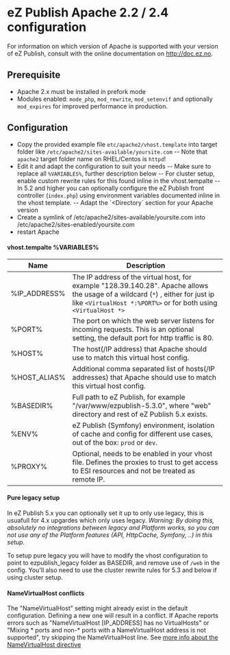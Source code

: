 eZ Publish Apache 2.2 / 2.4  configuration
=========================================

For information on which version of Apache is supported with your version of eZ Publish, consult with the online documentation on http://doc.ez.no.


Prerequisite
------------
- Apache 2.x must be installed in prefork mode
- Modules enabled: `mode_php`, `mod_rewrite`, `mod_setenvif` and optionally `mod_expires` for improved performance in production.


Configuration
------------
- Copy the provided example file `etc/apache2/vhost.template` into target folder like `/etc/apache2/sites-available/yoursite.com`
-- Note that `apache2` target folder name on RHEL/Centos is `httpd`!
- Edit it and adapt the configuration to suit your needs
-- Make sure to replace all `%VARIABLES%`, further description below
-- For cluster setup, enable custom rewrite rules for this found inline in the vhost.tempalte
-- In 5.2 and higher you can optionally configure the eZ Publish front controller (`index.php`) using environment variables documented inline in the vhost template.
-- Adapt the ´<Directory´ section for your Apache version
- Create a symlink of /etc/apache2/sites-available/yoursite.com into /etc/apache2/sites-enabled/yoursite.com
- restart Apache

#### vhost.tempalte %VARIABLES%

| Name         | Description          |
|--------------|----------------------|
| %IP_ADDRESS% | The IP address of the virtual host, for example "128.39.140.28". Apache allows the usage of a wildcard (`*`) , either for just ip like `<VirtualHost *:%PORT%>` or for both using `<VirtualHost *>` |
| %PORT%       | The port on which the web server listens for incoming requests. This is an optional setting, the default port for http traffic is 80. |
| %HOST%       | The host(/IP address) that Apache should use to match this virtual host config. |
| %HOST_ALIAS% | Additional comma separated list of hosts(/IP addresses) that Apache should use to match this virtual host config. |
| %BASEDIR%    | Full path to eZ Publish, for example "/var/www/ezpublish-5.3.0", where "web" directory and rest of eZ Publish 5.x exists. |
| %ENV%        | eZ Publish (Symfony) environment, isolation of cache and config for different use cases, out of the box: `prod` or `dev`. |
| %PROXY%      | Optional, needs to be enabled in your vhost file. Defines the proxies to trust to get access to ESI resources and not be treated as remote IP. |

#### Pure legacy setup

In eZ Publish 5.x you can optionally set it up to only use legacy, this is usuafull for 4.x upgardes which only uses legacy.
*Warning: By doing this, absolutely no integrations between legacy and Platform works, so you can not use any of the Platform features (API, HttpCache, Symfony, ..) in this setup.*

To setup pure legacy you will have to modify the vhost configuration to point to ezpublish_legacy folder as BASEDIR, and remove use of `/web` in the config.
You'll also need to use the cluster rewrite rules for 5.3 and below if using cluster setup.

#### NameVirtualHost conflicts

The "NameVirtualHost" setting might already exist in the default configuration. Defining a new one will result in a conflict. If Apache reports errors such as "NameVirtualHost [IP_ADDRESS] has no VirtualHosts" or "Mixing * ports and non-* ports with a NameVirtualHost address is not supported", try skipping the NameVirtualHost line. See [more info about the NameVirtualHost directive](http://httpd.apache.org/docs/2.2/mod/core.html#namevirtualhost)
